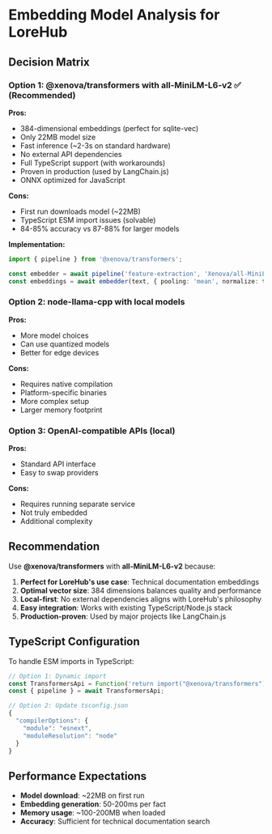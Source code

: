 # Embedding Model Analysis for LoreHub

## Decision Matrix

### Option 1: @xenova/transformers with all-MiniLM-L6-v2 ✅ (Recommended)

**Pros:**
- 384-dimensional embeddings (perfect for sqlite-vec)
- Only 22MB model size
- Fast inference (~2-3s on standard hardware)
- No external API dependencies
- Full TypeScript support (with workarounds)
- Proven in production (used by LangChain.js)
- ONNX optimized for JavaScript

**Cons:**
- First run downloads model (~22MB)
- TypeScript ESM import issues (solvable)
- 84-85% accuracy vs 87-88% for larger models

**Implementation:**
```typescript
import { pipeline } from '@xenova/transformers';

const embedder = await pipeline('feature-extraction', 'Xenova/all-MiniLM-L6-v2');
const embeddings = await embedder(text, { pooling: 'mean', normalize: true });
```

### Option 2: node-llama-cpp with local models

**Pros:**
- More model choices
- Can use quantized models
- Better for edge devices

**Cons:**
- Requires native compilation
- Platform-specific binaries
- More complex setup
- Larger memory footprint

### Option 3: OpenAI-compatible APIs (local)

**Pros:**
- Standard API interface
- Easy to swap providers

**Cons:**
- Requires running separate service
- Not truly embedded
- Additional complexity

## Recommendation

Use **@xenova/transformers** with **all-MiniLM-L6-v2** because:

1. **Perfect for LoreHub's use case**: Technical documentation embeddings
2. **Optimal vector size**: 384 dimensions balances quality and performance
3. **Local-first**: No external dependencies aligns with LoreHub's philosophy
4. **Easy integration**: Works with existing TypeScript/Node.js stack
5. **Production-proven**: Used by major projects like LangChain.js

## TypeScript Configuration

To handle ESM imports in TypeScript:

```typescript
// Option 1: Dynamic import
const TransformersApi = Function('return import("@xenova/transformers")')();
const { pipeline } = await TransformersApi;

// Option 2: Update tsconfig.json
{
  "compilerOptions": {
    "module": "esnext",
    "moduleResolution": "node"
  }
}
```

## Performance Expectations

- **Model download**: ~22MB on first run
- **Embedding generation**: 50-200ms per fact
- **Memory usage**: ~100-200MB when loaded
- **Accuracy**: Sufficient for technical documentation search